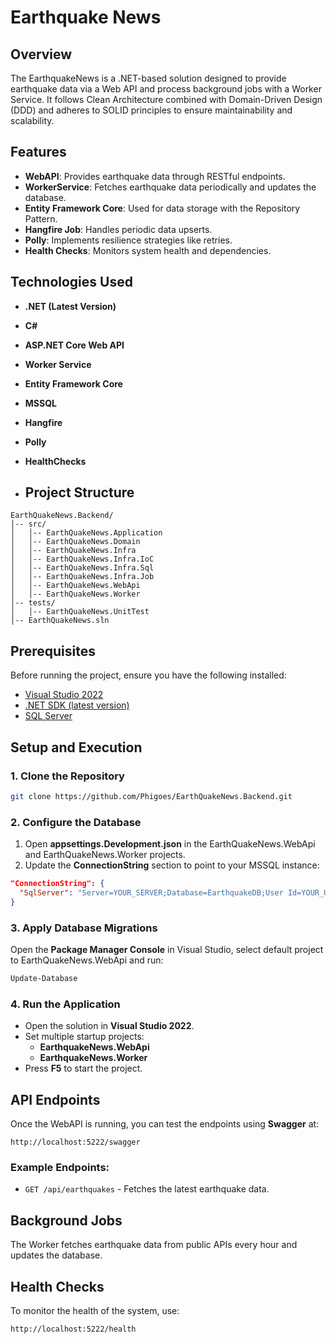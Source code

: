 # Earthquake News

## Overview
The EarthquakeNews is a .NET-based solution designed to provide earthquake data via a Web API and process background jobs with a Worker Service. It follows Clean Architecture combined with Domain-Driven Design (DDD) and adheres to SOLID principles to ensure maintainability and scalability.

## Features
- **WebAPI**: Provides earthquake data through RESTful endpoints.
- **WorkerService**: Fetches earthquake data periodically and updates the database.
- **Entity Framework Core**: Used for data storage with the Repository Pattern.
- **Hangfire Job**: Handles periodic data upserts.
- **Polly**: Implements resilience strategies like retries.
- **Health Checks**: Monitors system health and dependencies.

## Technologies Used
- **.NET (Latest Version)**
- **C#**
- **ASP.NET Core Web API**
- **Worker Service**
- **Entity Framework Core**
- **MSSQL**
- **Hangfire**
- **Polly**
- **HealthChecks**

- ## Project Structure
```
EarthQuakeNews.Backend/
│-- src/
│   │-- EarthQuakeNews.Application
│   │-- EarthQuakeNews.Domain
│   │-- EarthQuakeNews.Infra
│   │-- EarthQuakeNews.Infra.IoC
│   │-- EarthQuakeNews.Infra.Sql
│   │-- EarthQuakeNews.Infra.Job
│   │-- EarthQuakeNews.WebApi
│   │-- EarthQuakeNews.Worker
│-- tests/
│   │-- EarthQuakeNews.UnitTest
│-- EarthQuakeNews.sln
```

## Prerequisites
Before running the project, ensure you have the following installed:
- [Visual Studio 2022](https://visualstudio.microsoft.com/vs/)
- [.NET SDK (latest version)](https://dotnet.microsoft.com/download/dotnet)
- [SQL Server](https://www.microsoft.com/en-us/sql-server)

## Setup and Execution

### 1. Clone the Repository
```sh
git clone https://github.com/Phigoes/EarthQuakeNews.Backend.git
```

### 2. Configure the Database
1. Open **appsettings.Development.json** in the EarthQuakeNews.WebApi and EarthQuakeNews.Worker projects.
2. Update the **ConnectionString** section to point to your MSSQL instance:
```json
"ConnectionString": {
  "SqlServer": "Server=YOUR_SERVER;Database=EarthquakeDB;User Id=YOUR_USER;Password=YOUR_PASSWORD;"
}
```

### 3. Apply Database Migrations
Open the **Package Manager Console** in Visual Studio, select default project to EarthQuakeNews.WebApi and run:
```sh
Update-Database
```

### 4. Run the Application
- Open the solution in **Visual Studio 2022**.
- Set multiple startup projects:
  - **EarthquakeNews.WebApi**
  - **EarthquakeNews.Worker**
- Press **F5** to start the project.

## API Endpoints
Once the WebAPI is running, you can test the endpoints using **Swagger** at:
```
http://localhost:5222/swagger
```

### Example Endpoints:
- `GET /api/earthquakes` - Fetches the latest earthquake data.

## Background Jobs
The Worker fetches earthquake data from public APIs every hour and updates the database.

## Health Checks
To monitor the health of the system, use:
```
http://localhost:5222/health
```
